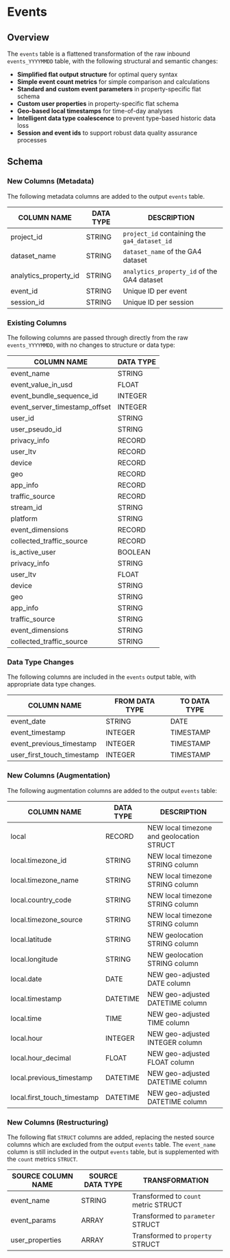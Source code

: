 # Events
## Overview
The `events` table is a flattened transformation of the raw inbound `events_YYYYMMDD` table, with the following structural and semantic changes:

- **Simplified flat output structure** for optimal query syntax
- **Simple event count metrics** for simple comparison and calculations
- **Standard and custom event parameters** in property-specific flat schema
- **Custom user properties** in property-specific flat schema
- **Geo-based local timestamps** for time-of-day analyses
- **Intelligent data type coalescence** to prevent type-based historic data loss
- **Session and event ids** to support robust data quality assurance processes

## Schema
### New Columns (Metadata)
The following metadata columns are added to the output `events` table.

| COLUMN NAME | DATA TYPE | DESCRIPTION
| --- | --- | ---
| project_id | STRING | `project_id` containing the `ga4_dataset_id`
| dataset_name | STRING | `dataset_name` of the GA4 dataset
| analytics_property_id | STRING | `analytics_property_id` of the GA4 dataset
| event_id | STRING | Unique ID per event
| session_id | STRING | Unique ID per session

### Existing Columns
The following columns are passed through directly from the raw `events_YYYYMMDD`, with no changes to structure or data type:

| COLUMN NAME| DATA TYPE |
| --- | --- |
| event_name | STRING |
| event_value_in_usd | FLOAT |
| event_bundle_sequence_id | INTEGER |
| event_server_timestamp_offset | INTEGER |
| user_id | STRING |
| user_pseudo_id | STRING |
| privacy_info | RECORD |
| user_ltv | RECORD |
| device | RECORD |
| geo | RECORD |
| app_info | RECORD |
| traffic_source | RECORD |
| stream_id | STRING |
| platform | STRING |
| event_dimensions | RECORD |
| collected_traffic_source | RECORD |
| is_active_user | BOOLEAN |
| privacy_info | STRING |
| user_ltv | FLOAT |
| device | STRING |
| geo | STRING |
| app_info | STRING |
| traffic_source | STRING |
| event_dimensions | STRING |
| collected_traffic_source | STRING |

### Data Type Changes
The following columns are included in the `events` output table, with appropriate data type changes.

| COLUMN NAME | FROM DATA TYPE | TO DATA TYPE |
| --- | --- | --- |
| event_date | STRING | DATE |
| event_timestamp | INTEGER | TIMESTAMP |
| event_previous_timestamp | INTEGER | TIMESTAMP |
| user_first_touch_timestamp | INTEGER | TIMESTAMP |

### New Columns (Augmentation)
The following augmentation columns are added to the output `events` table:

| COLUMN NAME | DATA TYPE | DESCRIPTION |
| --- | --- | --- |
| local | RECORD | NEW local timezone and geolocation STRUCT |
| local.timezone_id | STRING | NEW local timezone STRING column |
| local.timezone_name | STRING | NEW local timezone STRING column |
| local.country_code | STRING | NEW local timezone STRING column |
| local.timezone_source | STRING | NEW local timezone STRING column |
| local.latitude | STRING | NEW geolocation STRING column |
| local.longitude | STRING | NEW geolocation STRING column |
| local.date | DATE | NEW geo-adjusted DATE column |
| local.timestamp | DATETIME | NEW geo-adjusted DATETIME column |
| local.time | TIME | NEW geo-adjusted TIME column |
| local.hour | INTEGER | NEW geo-adjusted INTEGER column |
| local.hour_decimal | FLOAT | NEW geo-adjusted FLOAT column |
| local.previous_timestamp | DATETIME | NEW geo-adjusted DATETIME column |
| local.first_touch_timestamp | DATETIME | NEW geo-adjusted DATETIME column |

### New Columns (Restructuring)
The following flat `STRUCT` columns are added, replacing the nested source columns which are excluded from the output `events` table. The `event_name` column is still included in the output `events` table, but is supplemented with the `count` metrics `STRUCT`.

| SOURCE COLUMN NAME | SOURCE DATA TYPE | TRANSFORMATION
| --- | --- | --- 
| event_name | STRING | Transformed to `count` metric STRUCT
| event_params | ARRAY | Transformed to `parameter` STRUCT
| user_properties | ARRAY | Transformed to `property` STRUCT


